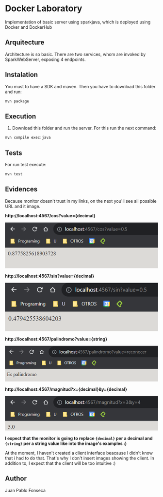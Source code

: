 # Docker Laboratory 
Implementation of basic server using sparkjava, which is deployed using Docker and DockerHub

## Arquitecture

Architecture is so basic. There are two services, whom are invoked by SparkWebServer, exposing 4 endpoints.

## Instalation

You must to have a SDK and maven. Then you have to download this folder and run:

```cmd
mvn package
```

## Execution

1. Download this folder and run the server. For this run the next command:

```cmd
mvn compile exec:java
```

## Tests

For run test execute:
```cmd
mvn test
```

## Evidences

Because monitor doesn't trust in my links, on the next you'll see all possible URL and it image.

**http://localhost:4567/cos?value={decimal}**

![Alt text](./assets/image.png)

**http://localhost:4567/sin?value={decimal}**

![Alt text](./assets/image-1.png)


**http://localhost:4567/palindromo?value={string}**

![Alt text](./assets/image-2.png)

**http://localhost:4567/magnitud?x={decimal}&y={decimal}**

![Alt text](./assets/image-3.png)


**I expect that the monitor is going to replace `{decimal}` per a decimal and `{string}` per a string value like into the image's examples :)**

At the moment, I haven't created a client interface beacause I didn't know that i had to do that. That's why I don't insert images showing the client. In addition to, I expect that the client will be too intuitive :)

## Author

Juan Pablo Fonseca


